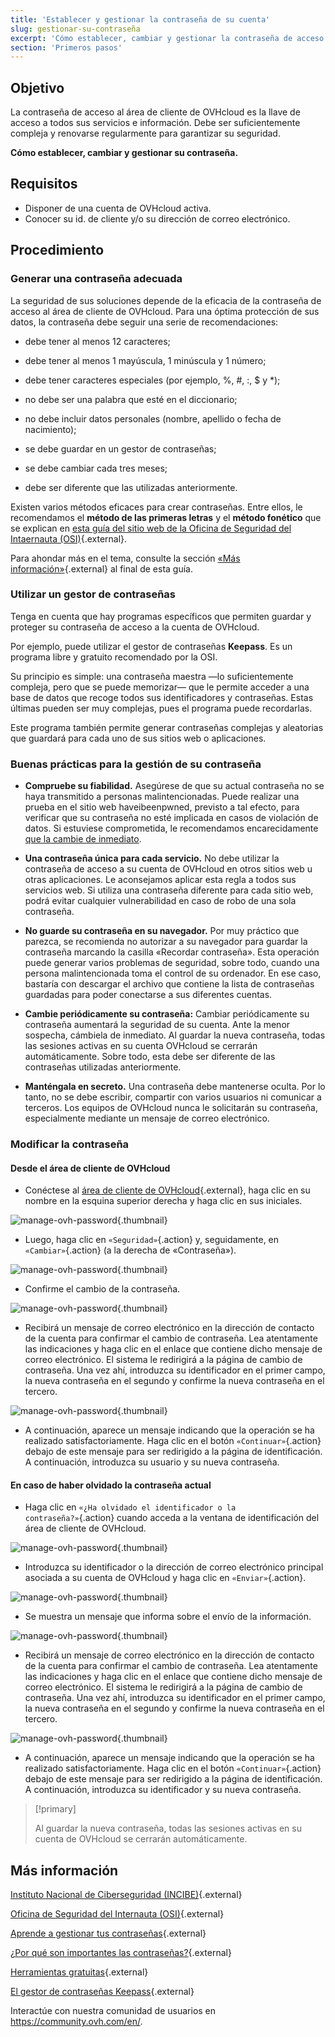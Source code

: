 ```yaml
---
title: 'Establecer y gestionar la contraseña de su cuenta'
slug: gestionar-su-contraseña
excerpt: 'Cómo establecer, cambiar y gestionar la contraseña de acceso al área de cliente de OVHcloud'
section: 'Primeros pasos'
---
```


## Objetivo

La contraseña de acceso al área de cliente de OVHcloud es la llave de acceso a todos sus servicios e información. Debe ser suficientemente compleja y renovarse regularmente para garantizar su seguridad.

**Cómo establecer, cambiar y gestionar su contraseña.**

## Requisitos
- Disponer de una cuenta de OVHcloud activa.
- Conocer su id. de cliente y/o su dirección de correo electrónico.

## Procedimiento

### Generar una contraseña adecuada

La seguridad de sus soluciones depende de la eficacia de la contraseña de acceso al área de cliente de OVHcloud. Para una óptima protección de sus datos, la contraseña debe seguir una serie de recomendaciones:

- debe tener al menos 12 caracteres;

- debe tener al menos 1 mayúscula, 1 minúscula y 1 número;

- debe tener caracteres especiales (por ejemplo, %, #, :, $ y \*);

- no debe ser una palabra que esté en el diccionario;

- no debe incluir datos personales (nombre, apellido o fecha de nacimiento);

- se debe guardar en un gestor de contraseñas;

- se debe cambiar cada tres meses;

- debe ser diferente que las utilizadas anteriormente.


Existen varios métodos eficaces para crear contraseñas. Entre ellos, le recomendamos el **método de las primeras letras** y el **método fonético** que se explican en [esta guía del sitio web de la Oficina de Seguridad del Intaernauta (OSI)](https://www.osi.es/es/contrasenas#robustas){.external}.

Para ahondar más en el tema, consulte la sección [«Más información»](https://docs.ovh.com/es/customer/gestionar-su-contrase%C3%B1a/#mas-informacion_2){.external} al final de esta guía.

### Utilizar un gestor de contraseñas 

Tenga en cuenta que hay programas específicos que permiten guardar y proteger su contraseña de acceso a la cuenta de OVHcloud.

Por ejemplo, puede utilizar el gestor de contraseñas **Keepass**. Es un programa libre y gratuito recomendado por la OSI.

Su principio es simple: una contraseña maestra —lo suficientemente compleja, pero que se puede memorizar— que le permite acceder a una base de datos que recoge todos sus identificadores y contraseñas. Estas últimas pueden ser muy complejas, pues el programa puede recordarlas.

Este programa también permite generar contraseñas complejas y aleatorias que guardará para cada uno de sus sitios web o aplicaciones.

### Buenas prácticas para la gestión de su contraseña

- **Compruebe su fiabilidad.** Asegúrese de que su actual contraseña no se haya transmitido a personas malintencionadas. Puede realizar una prueba en el sitio web haveibeenpwned, previsto a tal efecto, para verificar que su contraseña no esté implicada en casos de violación de datos.
Si estuviese comprometida, le recomendamos encarecidamente [que la cambie de inmediato](./#modificar-la-contrasena).

- **Una contraseña única para cada servicio.** No debe utilizar la contraseña de acceso a su cuenta de OVHcloud en otros sitios web u otras aplicaciones. Le aconsejamos aplicar esta regla a todos sus servicios web. Si utiliza una contraseña diferente para cada sitio web, podrá evitar cualquier vulnerabilidad en caso de robo de una sola contraseña.

- **No guarde su contraseña en su navegador.** Por muy práctico que parezca, se recomienda no autorizar a su navegador para guardar la contraseña marcando la casilla «Recordar contraseña».  Esta operación puede generar varios problemas de seguridad, sobre todo, cuando una persona malintencionada toma el control de su ordenador. En ese caso, bastaría con descargar el archivo que contiene la lista de contraseñas guardadas para poder conectarse a sus diferentes cuentas.

- **Cambie periódicamente su contraseña:** Cambiar periódicamente su contraseña aumentará la seguridad de su cuenta. Ante la menor sospecha, cámbiela de inmediato. Al guardar la nueva contraseña, todas las sesiones activas en su cuenta OVHcloud se cerrarán automáticamente. Sobre todo, esta debe ser diferente de las contraseñas utilizadas anteriormente.

- **Manténgala en secreto.** Una contraseña debe mantenerse oculta. Por lo tanto, no se debe escribir, compartir con varios usuarios ni comunicar a terceros. Los equipos de OVHcloud nunca le solicitarán su contraseña, especialmente mediante un mensaje de correo electrónico.

### Modificar la contraseña


#### Desde el área de cliente de OVHcloud

- Conéctese al [área de cliente de OVHcloud](https://www.ovh.com/auth/?action=gotomanager){.external}, haga clic en su nombre en la esquina superior derecha y haga clic en sus iniciales.

![manage-ovh-password](images/newhub2.png){.thumbnail}

- Luego, haga clic en `«Seguridad»`{.action} y, seguidamente, en `«Cambiar»`{.action} (a la derecha de «Contraseña»).

![manage-ovh-password](images/manage-password02.png){.thumbnail}

- Confirme el cambio de la contraseña.

![manage-ovh-password](images/manage-password03.png){.thumbnail}

- Recibirá un mensaje de correo electrónico en la dirección de contacto de la cuenta para confirmar el cambio de contraseña. Lea atentamente las indicaciones y haga clic en el enlace que contiene dicho mensaje de correo electrónico. El sistema le redirigirá a la página de cambio de contraseña. Una vez ahí, introduzca su identificador en el primer campo, la nueva contraseña en el segundo y confirme la nueva contraseña en el tercero.

![manage-ovh-password](images/account-password-modif-manager-step4.png){.thumbnail}

- A continuación, aparece un mensaje indicando que la operación se ha realizado satisfactoriamente. Haga clic en el botón `«Continuar»`{.action} debajo de este mensaje para ser redirigido a la página de identificación. A continuación, introduzca su usuario y su nueva contraseña.


#### En caso de haber olvidado la contraseña actual

- Haga clic en `«¿Ha olvidado el identificador o la contraseña?»`{.action} cuando acceda a la ventana de identificación del área de cliente de OVHcloud.

![manage-ovh-password](images/account-password-modif-forgotten-step1.png){.thumbnail}

- Introduzca su identificador o la dirección de correo electrónico principal asociada a su cuenta de OVHcloud y haga clic en `«Enviar»`{.action}.

![manage-ovh-password](images/account-password-modif-forgotten-step2.png){.thumbnail}

- Se muestra un mensaje que informa sobre el envío de la información.

![manage-ovh-password](images/account-password-modif-forgotten-step3.png){.thumbnail}

- Recibirá un mensaje de correo electrónico en la dirección de contacto de la cuenta para confirmar el cambio de contraseña. Lea atentamente las indicaciones y haga clic en el enlace que contiene dicho mensaje de correo electrónico. El sistema le redirigirá a la página de cambio de contraseña. Una vez ahí, introduzca su identificador en el primer campo, la nueva contraseña en el segundo y confirme la nueva contraseña en el tercero.

![manage-ovh-password](images/account-password-modif-manager-step4.png){.thumbnail}

- A continuación, aparece un mensaje indicando que la operación se ha realizado satisfactoriamente. Haga clic en el botón `«Continuar»`{.action} debajo de este mensaje para ser redirigido a la página de identificación. A continuación, introduzca su identificador y su nueva contraseña.

> [!primary]
> 
> Al guardar la nueva contraseña, todas las sesiones activas en su cuenta de OVHcloud se cerrarán automáticamente.
> 

## Más información

[Instituto Nacional de Ciberseguridad (INCIBE)](https://www.incibe.es){.external}

[Oficina de Seguridad del Internauta (OSI)](https://www.osi.es){.external}

[Aprende a gestionar tus contraseñas](https://www.osi.es/es/contrasenas){.external}

[¿Por qué son importantes las contraseñas?]( https://www.osi.es/sites/default/files/docs/contrasenas01.pdf){.external}

[Herramientas gratuitas](https://www.osi.es/es/herramientas-gratuitas?herramienta_selec%5B0%5D=118){.external}

[El gestor de contraseñas Keepass](https://keepass.info/){.external}



Interactúe con nuestra comunidad de usuarios en <https://community.ovh.com/en/>.